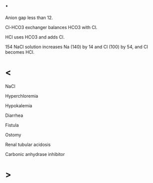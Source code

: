 # .

Anion gap less than 12.

Cl-HCO3 exchanger balances HCO3 with Cl.

HCl uses HCO3 and adds Cl.

154 NaCl solution increases Na (140) by 14 and Cl (100) by 54, and Cl becomes HCl.

# <

NaCl

Hyperchloremia

Hypokalemia

Diarrhea

Fistula

Ostomy

Renal tubular acidosis

Carbonic anhydrase inhibitor

# >

